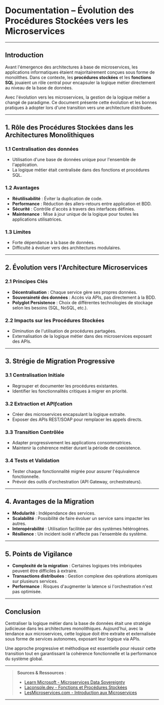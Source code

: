 # Documentation – Évolution des Procédures Stockées vers les Microservices

---

## Introduction

Avant l'émergence des architectures à base de microservices, les applications informatiques étaient majoritairement conçues sous forme de monolithes. Dans ce contexte, les **procédures stockées** et les **fonctions SQL** jouaient un rôle central pour encapsuler la logique métier directement au niveau de la base de données.

Avec l'évolution vers les microservices, la gestion de la logique métier a changé de paradigme. Ce document présente cette évolution et les bonnes pratiques à adopter lors d'une transition vers une architecture distribuée.

---

## 1. Rôle des Procédures Stockées dans les Architectures Monolithiques

### 1.1 Centralisation des données

- Utilisation d'une base de données unique pour l'ensemble de l'application.
- La logique métier était centralisée dans des fonctions et procédures SQL.

### 1.2 Avantages

- **Réutilisabilité** : Éviter la duplication de code.
- **Performance** : Réduction des allers-retours entre application et BDD.
- **Sécurité** : Contrôle d'accès à travers des interfaces définies.
- **Maintenance** : Mise à jour unique de la logique pour toutes les applications utilisatrices.

### 1.3 Limites

- Forte dépendance à la base de données.
- Difficulté à évoluer vers des architectures modulaires.

---

## 2. Évolution vers l'Architecture Microservices

### 2.1 Principes Clés

- **Décentralisation** : Chaque service gère ses propres données.
- **Souveraineté des données** : Accès via APIs, pas directement à la BDD.
- **Polyglot Persistence** : Choix de différentes technologies de stockage selon les besoins (SQL, NoSQL, etc.).

### 2.2 Impacts sur les Procédures Stockées

- Diminution de l'utilisation de procédures partagées.
- Externalisation de la logique métier dans des microservices exposant des APIs.

---

## 3. Strégie de Migration Progressive

### 3.1 Centralisation Initiale

- Regrouper et documenter les procédures existantes.
- Identifier les fonctionnalités critiques à migrer en priorité.

### 3.2 Extraction et APIƒcation

- Créer des microservices encapsulant la logique extraite.
- Exposer des APIs REST/SOAP pour remplacer les appels directs.

### 3.3 Transition Contrôlée

- Adapter progressivement les applications consommatrices.
- Maintenir la cohérence métier durant la période de coexistence.

### 3.4 Tests et Validation

- Tester chaque fonctionnalité migrée pour assurer l'équivalence fonctionnelle.
- Prévoir des outils d'orchestration (API Gateway, orchestrateurs).

---

## 4. Avantages de la Migration

- **Modularité** : Indépendance des services.
- **Scalabilité** : Possibilité de faire évoluer un service sans impacter les autres.
- **Interopérabilité** : Utilisation facilitée par des systèmes hétérogènes.
- **Résilience** : Un incident isolé n'affecte pas l'ensemble du système.

---

## 5. Points de Vigilance

- **Complexité de la migration** : Certaines logiques très imbriquées peuvent être difficiles à extraire.
- **Transactions distribuées** : Gestion complexe des opérations atomiques sur plusieurs services.
- **Performance** : Risques d'augmenter la latence si l'orchestration n'est pas optimisée.

---

## Conclusion

Centraliser la logique métier dans la base de données était une stratégie judicieuse dans les architectures monolithiques. Aujourd'hui, avec la tendance aux microservices, cette logique doit être extraite et externalisée sous forme de services autonomes, exposant leur logique via APIs.

Une approche progressive et méthodique est essentielle pour réussir cette transition tout en garantissant la cohérence fonctionnelle et la performance du système global.

---

> **Sources & Ressources** :
>
> - [Learn Microsoft - Microservices Data Sovereignty](https://learn.microsoft.com/fr-fr/dotnet/architecture/microservices/architect-microservice-container-applications/data-sovereignty-per-microservice)
> - [Laconsole.dev - Fonctions et Procédures Stockées](https://laconsole.dev/formations/sql/fonctions-procedures-stockees/)
> - [LesMicroservices.com - Introduction aux Microservices](https://www.lesmicroservices.com/2020/05/introduction-microservices-p2.html)

---

